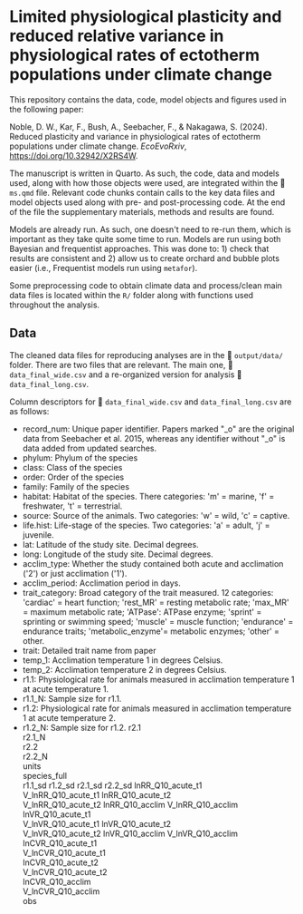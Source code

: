 # Limited physiological plasticity and reduced relative variance in physiological rates of ectotherm populations under climate change

This repository contains the data, code, model objects and figures used in the following paper:

Noble, D. W., Kar, F., Bush, A., Seebacher, F., & Nakagawa, S. (2024). Reduced plasticity and variance in physiological rates of ectotherm populations under climate change. *EcoEvoRxiv*, https://doi.org/10.32942/X2RS4W. 

The manuscript is written in Quarto. As such, the code, data and models used, along with how those objects were used, are integrated within the :page_facing_up: `ms.qmd` file. Relevant code chunks contain calls to the key data files and model objects used along with pre- and post-processing code. At the end of the file the supplementary materials, methods and results are found.

Models are already run. As such, one doesn't need to re-run them, which is important as they take quite some time to run. Models are run using both Bayesian and frequentist approaches. This was done to: 1) check that results are consistent and 2) allow us to create orchard and bubble plots easier (i.e., Frequentist models run using `metafor`). 

Some preprocessing code to obtain climate data and process/clean main data files is located within the `R/` folder along with functions used throughout the analysis. 

## Data

The cleaned data files for reproducing analyses are in the :open_file_folder: `output/data/` folder. There are two files that are relevant. The main one, :page_facing_up: `data_final_wide.csv` and a re-organized version for analysis :page_facing_up: `data_final_long.csv`.

Column descriptors for :page_facing_up: `data_final_wide.csv` and `data_final_long.csv` are as follows:

- record_num: Unique paper identifier. Papers marked "_o" are the original data from Seebacher et al. 2015, whereas any identifier without "_o" is data added from updated searches.
- phylum: Phylum of the species
- class: Class of the species	
- order: Order of the species
- family: Family of the species	
- habitat: Habitat of the species. There categories: 'm' = marine, 'f' = freshwater, 't' = terrestrial.
- source: Source of the animals. Two categories: 'w' = wild, 'c' = captive.
- life.hist: Life-stage of the species. Two categories: 'a' = adult, 'j' = juvenile.
- lat: Latitude of the study site. Decimal degrees.
- long: Longitude of the study site. Decimal degrees.	
- acclim_type: Whether the study contained both acute and acclimation ('2') or just acclimation ('1'). 
- acclim_period: Acclimation period in days. 	
- trait_category: Broad category of the trait measured. 12 categories: 'cardiac' = heart function; 'rest_MR' = resting metabolic rate; 'max_MR' = maximum metabolic rate; 'ATPase': ATPase enzyme; 'sprint' = sprinting or swimming speed; 'muscle' = muscle function; 'endurance' = endurance traits; 'metabolic_enzyme'= metabolic enzymes; 'other' = other.	
- trait: Detailed trait name from paper
- temp_1: Acclimation temperature 1 in degrees Celsius.
- temp_2: Acclimation temperature 2 in degrees Celsius.	
- r1.1: Physiological rate for animals measured in acclimation temperature 1 at acute temperature 1.	
- r1.1_N: Sample size for r1.1.	
- r1.2: Physiological rate for animals measured in acclimation temperature 1 at acute temperature 2.	
- r1.2_N: Sample size for r1.2.	
r2.1	
r2.1_N	
r2.2	
r2.2_N	
units	
species_full	
r1.1_sd	
r1.2_sd	
r2.1_sd	
r2.2_sd	
lnRR_Q10_acute_t1	
V_lnRR_Q10_acute_t1	
lnRR_Q10_acute_t2	
V_lnRR_Q10_acute_t2	
lnRR_Q10_acclim	
V_lnRR_Q10_acclim	
lnVR_Q10_acute_t1	
V_lnVR_Q10_acute_t1	
lnVR_Q10_acute_t2	
V_lnVR_Q10_acute_t2	
lnVR_Q10_acclim	
V_lnVR_Q10_acclim	
lnCVR_Q10_acute_t1	
V_lnCVR_Q10_acute_t1	
lnCVR_Q10_acute_t2	
V_lnCVR_Q10_acute_t2	
lnCVR_Q10_acclim	
V_lnCVR_Q10_acclim	
obs
